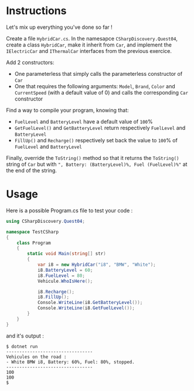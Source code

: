 # Instructions

Let's mix up everything you've done so far !

Create a file `HybridCar.cs`. In the namesapce `CSharpDiscovery.Quest04`, create a class `HybridCar`, make it inherit from `Car`, and implement the `IElectricCar` and `IThermalCar` interfaces from the previous exercice.

Add 2 constructors:

-   One parameterless that simply calls the parameterless constructor of `Car`
-   One that requires the following arguments: `Model`, `Brand`, `Color` and `CurrentSpeed` (with a default value of 0) and calls the corresponding `Car` constructor

Find a way to compile your program, knowing that:

-   `FuelLevel` and `BatteryLevel` have a default value of `100`%
-   `GetFuelLevel()` and `GetBatteryLevel` return respectively `FuelLevel` and `BatteryLevel`
-   `FillUp()` and `Recharge()` respectively set back the value to `100`% of `FuelLevel` and `BatteryLevel`

Finally, override the `ToString()` method so that it returns the `ToString()` string of `Car` but with `", Battery: (BatteryLevel)%, Fuel (FuelLevel)%"` at the end of the string.

# Usage

Here is a possible Program.cs file to test your code :

```c#
using CSharpDiscovery.Quest04;

namespace TestCSharp
{
    class Program
    {
        static void Main(string[] str)
        {
            var i8 = new HybridCar("i8", "BMW", "White");
            i8.BatteryLevel = 60;
            i8.FuelLevel = 80;
            Vehicule.WhoIsHere();

            i8.Recharge();
            i8.FillUp();
            Console.WriteLine(i8.GetBatteryLevel());
            Console.WriteLine(i8.GetFuelLevel());
        }
    }
}
```

and it's output :

```
$ dotnet run
---------------------------------
Vehicules on the road :
- White BMW i8, Battery: 60%, Fuel: 80%, stopped.
---------------------------------
100
100
$
```
